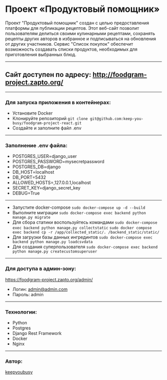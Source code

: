 # Проект «Продуктовый помощник»
Проект "Продуктовый помощник" создан с целью предоставления платформы для публикации рецептов. Этот веб-сайт позволит пользователям делиться своими кулинарными рецептами, сохранять рецепты других авторов в избранное и подписываться на обновления от других участников. Сервис "Список покупок" обеспечит возможность создавать списки продуктов, необходимых для приготовления выбранных блюд.
-- -
## Сайт доступен по адресу: http://foodgram-project.zapto.org/
-- -
### Для запуска приложения в контейнерах:
- Установите Docker
- Клонируйте репозиторий
``` git clone git@github.com:keep-you-busy/foodgram-project-react.git ```
- Создайте и заполните файл .env
-- -
### Заполнение .env файла:
- POSTGRES_USER=django_user
- POSTGRES_PASSWORD=mysecretpassword
- POSTGRES_DB=django
- DB_HOST=localhost
- DB_PORT=5432
- ALLOWED_HOSTS=,127.0.0.1,localhost
- SECRET_KEY=django_secret_key
- DEBUG=True
-- -
- Запустите docker-compose
``` sudo docker-compose up -d --build ```
- Выполните миграции
``` sudo docker-compose exec backend python manage.py migrate ```
- Для сбора статики воспользуйтесь командами
``` sudo docker-compose exec backend python manage.py collectstatic ```
``` sudo docker compose exec backend cp -r /app/collected_static/. /backend_static/static/ ``` 
- Для загрузки базы данных ингрединтов
``` sudo docker-compose exec backend python manage.py loadcsvdata ```
- Для создания суперпользователя
``` sudo docker-compose exec backend python manage.py createcustomsuperuser ```
-- -
### Для доступа в админ-зону:
https://foodgram-project.zapto.org/admin/
- Логин: admin@admin.com
- Пароль: admin
-- -
### Технологии:
- Python
- Postgres
- Django Rest Framework
- Docker
- Nginx
-- -
### Автор:
[keepyoubusy](https://github.com/keep-you-busy)